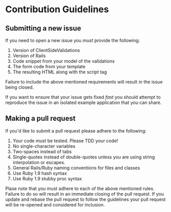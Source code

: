 # Contribution Guidelines #

## Submitting a new issue ##

If you need to open a new issue you *must* provide the following:

1. Version of ClientSideValidations
2. Version of Rails
3. Code snippet from your model of the validations
4. The form code from your template
5. The resulting HTML along with the script tag

Failure to include the above mentioned requirements will result in the
issue being closed.

If you want to ensure that your issue gets fixed *fast* you should
attempt to reproduce the issue in an isolated example application that
you can share.

## Making a pull request ##

If you'd like to submit a pull request please adhere to the following:

1. Your code *must* be tested. Please TDD your code!
2. No single-character variables
3. Two-spaces instead of tabs
4. Single-quotes instead of double-quotes unless you are using string
   interpolation or escapes.
5. General Rails/Ruby naming conventions for files and classes
6. Use Ruby 1.9 hash syntax
7. Use Ruby 1.9 stubby proc syntax

Plase note that you must adhere to each of the above mentioned rules.
Failure to do so will result in an immediate closing of the pull
request. If you update and rebase the pull request to follow the
guidelines your pull request will be re-opened and considered for
inclusion.
